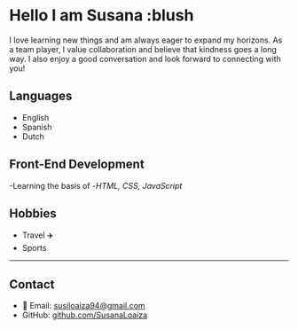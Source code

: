 # Hello I am Susana :blush

I love learning new things and am always eager to expand my horizons. As a team
player, I value collaboration and believe that kindness goes a long way. I also
enjoy a good conversation and look forward to connecting with you!

## Languages

- English
- Spanish
- Dutch

## Front-End Development

-Learning the basis of -_HTML, CSS, JavaScript_

## Hobbies

- Travel :airplane:
- Sports

---

## Contact

- 📧 Email: <susiloaiza94@gmail.com>
- GitHub: [github.com/SusanaLoaiza](https://github.com/SusanaLoaiza)
